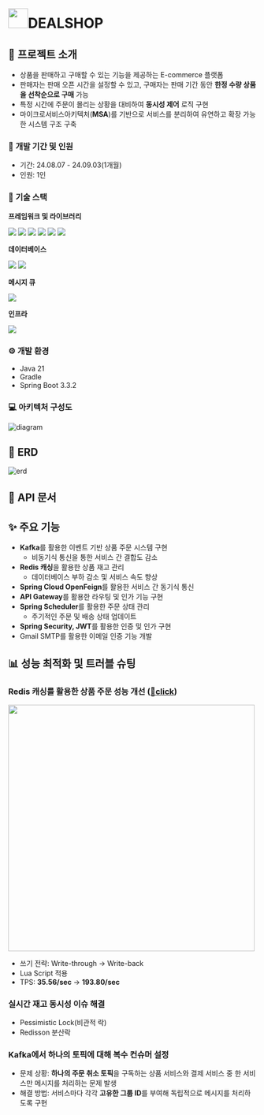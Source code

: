 <span style="margin-left: 10px;"><h1><img src="https://github.com/user-attachments/assets/da884c29-1ce2-45d1-9a5d-32a94a924d5d" width="40" height="auto"/>DEALSHOP</h1></span>
## **📝 프로젝트 소개** 
- 상품을 판매하고 구매할 수 있는 기능을 제공하는 E-commerce 플랫폼 
- 판매자는 판매 오픈 시간을 설정할 수 있고, 구매자는 판매 기간 동안 **한정 수량 상품을 선착순으로 구매** 가능
- 특정 시간에 주문이 몰리는 상황을 대비하여 **동시성 제어** 로직 구현
- 마이크로서비스아키텍처(**MSA**)를 기반으로 서비스를 분리하여 유연하고 확장 가능한 시스템 구조 구축

### 📆 **개발 기간 및 인원**
- 기간: 24.08.07 - 24.09.03(1개월)
- 인원: 1인

### 🔧 **기술 스택**
**프레임워크 및 라이브러리**
<div>
    <img src="https://img.shields.io/badge/Spring Boot-6DB33F?style=for-the-badge&logo=Spring Boot&logoColor=white"/>
    <img src="https://img.shields.io/badge/Spring Security-6DB33F?style=for-the-badge&logo=Spring Security&logoColor=white"/>
    <img src="https://img.shields.io/badge/Spring Cloud Gateway-6DB33F?style=for-the-badge&logo=Spring Cloud Gateway&logoColor=white"/>
    <img src="https://img.shields.io/badge/Spring Cloud Netflix Eureka-6DB33F?style=for-the-badge&logo=Spring Cloud Netflix Eureka&logoColor=white"/>
    <img src="https://img.shields.io/badge/Spring Cloud OpenFeign-6DB33F?style=for-the-badge&logo=OpenFeign&logoColor=white"/>
    <img src="https://img.shields.io/badge/Hibernate-59666C?style=for-the-badge&logo=Hibernate&logoColor=white"/>
</div>

**데이터베이스**
<div>
    <img src="https://img.shields.io/badge/-MySQL-4479A1?style=for-the-badge&logo=mariadb&logoColor=white"/>
    <img src="https://img.shields.io/badge/Redis-DC382D?style=for-the-badge&logo=redis&logoColor=white"/>
</div>

**메시지 큐**
<div>
    <img src="https://img.shields.io/badge/Apache Kafka-231F20?style=for-the-badge&logo=Apache Kafka&logoColor=white"/>
</div>

**인프라**
<div>
    <img src="https://img.shields.io/badge/Docker-2496ED?style=for-the-badge&logo=Docker&logoColor=white"/>
</div>

### ⚙️ **개발 환경**
- Java 21
- Gradle
- Spring Boot 3.3.2

### 💻 **아키텍처 구성도**

![diagram](https://github.com/user-attachments/assets/cbbfc2a6-fc05-48eb-a79a-3bf99f2f30e8)


## 📖 **ERD**
![erd](https://github.com/user-attachments/assets/f14ff49c-4600-4819-9a4c-f3c1441dc314)

## 📑 **API 문서** 

## ✨ **주요 기능**
- **Kafka**를 활용한 이벤트 기반 상품 주문 시스템 구현
  - 비동기식 통신을 통한 서비스 간 결합도 감소
- **Redis 캐싱**을 활용한 상품 재고 관리
    - 데이터베이스 부하 감소 및 서비스 속도 향상
- **Spring Cloud OpenFeign**를 활용한 서비스 간 동기식 통신
- **API Gateway**를 활용한 라우팅 및 인가 기능 구현
- **Spring Scheduler**를 활용한 주문 상태 관리
  - 주기적인 주문 및 배송 상태 업데이트
- **Spring Security, JWT**를 활용한 인증 및 인가 구현
- Gmail SMTP를 활용한 이메일 인증 기능 개발
## 📊 **성능 최적화 및 트러블 슈팅** 

### Redis 캐싱를 활용한 상품 주문 성능 개선 ([🔗click](https://velog.io/@qkforest/부하-테스트-분산락))
<img src="https://github.com/user-attachments/assets/a86b0ddb-250a-4d50-bde2-2084273096f0"  width="500" />

  - 쓰기 전략: Write-through -> Write-back
  - Lua Script 적용
  - TPS: **35.56/sec** -> **193.80/sec**

### 실시간 재고 동시성 이슈 해결
- Pessimistic Lock(비관적 락)
- Redisson 분산락

### Kafka에서 하나의 토픽에 대해 복수 컨슈머 설정
- 문제 상황: **하나의 주문 취소 토픽**을 구독하는 상품 서비스와 결제 서비스 중 한 서비스만 메시지를 처리하는 문제 발생
- 해결 방법: 서비스마다 각각 **고유한 그룹 ID**를 부여해 독립적으로 메시지를 처리하도록 구현
